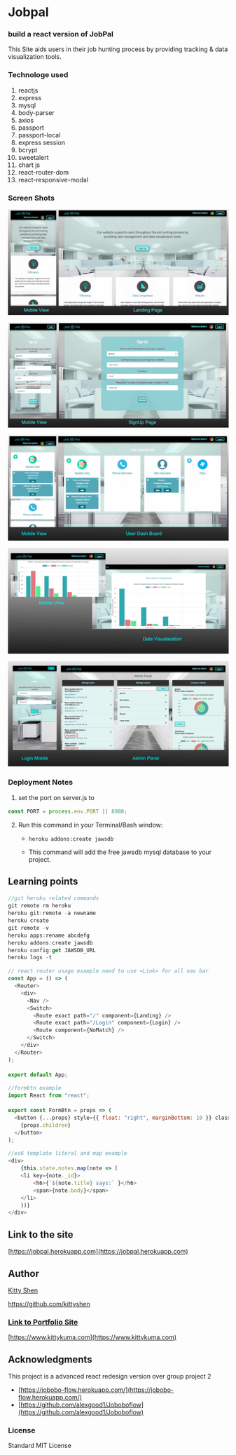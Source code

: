 # Jobpal

### build a react version of JobPal
This Site aids users in their job hunting process by providing tracking & data visualization tools. 

### Technologe used
1. reactjs
2. express
3. mysql
4. body-parser
5. axios
6. passport
7. passport-local
8. express session
9. bcrypt
10. sweetalert
11. chart js
12. react-router-dom
13. react-responsive-modal
 
### Screen Shots
![Landing Page](./client/public/assets/images/ScreenShot/landing.jpg)

![SignUp Page](./client/public/assets/images/ScreenShot/signup.jpg)

![Dash Page](./client/public/assets/images/ScreenShot/dashboard.jpg)

![Chart Page](./client/public/assets/images/ScreenShot/chart.jpg)

![Admin Page](./client/public/assets/images/ScreenShot/admin.jpg)

### Deployment Notes
1. set the port on server.js to
```js
const PORT = process.env.PORT || 8080;
```
2. Run this command in your Terminal/Bash window:

    * `heroku addons:create jawsdb`

    * This command will add the free jawsdb mysql database to your project.

## Learning points

```js
//git heroku related commands
git remote rm heroku
heroku git:remote -a newname
heroku create
git remote -v
heroku apps:rename abcdefg
heroku addons:create jawsdb
heroku config:get JAWSDB_URL
heroku logs -t
```


```js
// react router usage example need to use <Link> for all nav bar
const App = () => (
  <Router>
    <div>
      <Nav />
      <Switch>
        <Route exact path="/" component={Landing} />
        <Route exact path="/Login" component={Login} />
        <Route component={NoMatch} />
      </Switch>
    </div>
  </Router>
);

export default App;
```

```js
//formbtn example
import React from "react";

export const FormBtn = props => (
  <button {...props} style={{ float: "right", marginBottom: 10 }} className="btn btn-success">
    {props.children}
  </button>
);

```

```js
//es6 template literal and map example 
<div>
    {this.state.notes.map(note => (
    <li key={note._id}>
        <h6>{`${note.title} says:` }</h6>
        <span>{note.body}</span>
    </li>
    ))}
</div>
```


## Link to the site
[https://jobpal.herokuapp.com](https://jobpal.herokuapp.com)


## Author 
[Kitty Shen ](https://github.com/kittyshen)

https://github.com/kittyshen

### [Link to Portfolio Site](https://kittyshen.github.io/Portfolio/)
[https://www.kittykuma.com](https://www.kittykuma.com)

## Acknowledgments
This project is a advanced react redesign version over group project 2
* [https://jobobo-flow.herokuapp.com/](https://jobobo-flow.herokuapp.com/)
* [https://github.com/alexgood1/Joboboflow](https://github.com/alexgood1/Joboboflow)

### License
Standard MIT License
